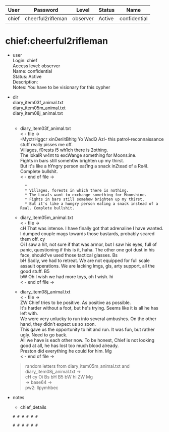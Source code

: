 | User         | Password                          | Level    | Status     | Name          |  
|--------------|-----------------------------------|----------|------------|---------------|    
| chief        | cheerful2rifleman                 | observer | Active     | confidential  | 

# chief:cheerful2rifleman  
* user  
	Login: chief  <br>
	Access level: observer <br>
  Name: confidential <br>
	Status: Active  <br>
	Description: <br>
	Notes: You have to be visionary for this cypher <br>

* dir <br>
  diary_item03f_animal.txt <br>
  diary_item05m_animal.txt <br>
  diary_item08j_animal.txt <br>
  <br>
	* diary_item03f_animal.txt<br>
	< - file -> <br>
	-MyctrHggcr xinOeriitBhitg Yo WadQ Azl- this patrol-reconnaissance stuff really pisses me off.<br>
	Villages, f0rests i5 wh1ch there is 2othing.<br>
	The lokalR w4nt to excWange something for Moons:ine.<br>
	Fights in bars still someh0w brighten up my thirst.<br>
	But it's like a hYngry person eat1ng a snack inZtead of a Re4l. Complete bullshit.<br>
	< - end of file -><br>

			*
			* Villages, forests in which there is nothing.
			* The Locals want to exchange something for Moonshine.
			* Fights in bars still somehow brighten up my thirst.
			* But it's like a hungry person eating a snack instead of a Real. Complete bullshit.

	* diary_item05m_animal.txt<br>
	< - file -><br>
	cH That was intense. I have finally got that adrenaline I have wanted. I dumped couple mags towards those bastards, probably scared them off. cy<br>
	Oi I saw a hit, not sure if that was armor, but I saw his eyes, full of panic, questioning if this is it, haha. The other one got dust in his face, should’ve used those tactical glasses. Bs<br>
	bH Sadly, we had to retreat. We are not equipped for full scale assault operations. We are lacking lmgs, gls, arty support, all the good stuff. B5<br>
	bW Oh I wish we had more toys, oh I wish. hi<br>
	< - end of file -><br>
	
	* diary_item08j_animal.txt<br>
	< - file -><br>
	ZW Chief tries to be positive. As positive as possible.<br>
	It's harder without a foot, but he's trying. Seems like it is all he has left with.<br>
	We were very unlucky to run into several ambushes. On the other hand, they didn't expect us so soon.<br>
	This gave us the opportunity to hit and run. It was fun, but rather ugly. Need to go back.<br>
	All we have is each other now. To be honest, Chief is not looking good at all, he has lost too much blood already.<br>
	Preston did everything he could for him. Mg<br>
	< - end of file -><br>
 
	> random letters from diary_item05m_animal.txt and diary_item08j_animal.txt -> <br>
	> cH cy Oi Bs bH B5 bW hi ZW Mg <br>
	> -> base64 ->  <br>
	> pw2: llpymhbec <br>

* notes <br>
	*  chief_details
     ```
     # # # # # #
     
     # # # # # #
     ```
